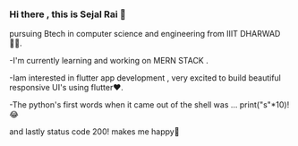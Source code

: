 ### Hi there , this is Sejal Rai 👋
pursuing Btech in computer science and engineering from IIIT DHARWAD 👩‍🎓.

-I'm currently learning and working on MERN STACK .

-Iam interested in flutter app development , very excited to build beautiful responsive UI's using flutter❤.

-The python's first words when it came out of the shell was ... print("s"*10)!😂

and lastly status code 200! makes me happy🤗

<!--
**sejalrai23/sejalrai23** is a ✨ _special_ ✨ repository because its `README.md` (this file) appears on your GitHub profile.

Here are some ideas to get you started:

- 🔭 I’m currently working on ...
- 🌱 I’m currently learning ...
- 👯 I’m looking to collaborate on ...
- 🤔 I’m looking for help with ...
- 💬 Ask me about ...
- 📫 How to reach me: ...
- 😄 Pronouns: ...
- ⚡ Fun fact: ...
-->

